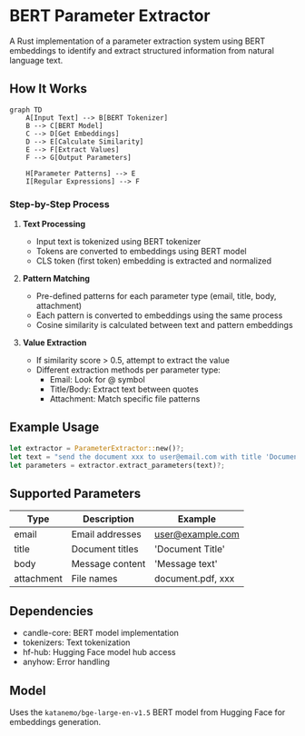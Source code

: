
# BERT Parameter Extractor

A Rust implementation of a parameter extraction system using BERT embeddings to identify and extract structured information from natural language text.

## How It Works

```mermaid
graph TD
    A[Input Text] --> B[BERT Tokenizer]
    B --> C[BERT Model]
    C --> D[Get Embeddings]
    D --> E[Calculate Similarity]
    E --> F[Extract Values]
    F --> G[Output Parameters]

    H[Parameter Patterns] --> E
    I[Regular Expressions] --> F
```

### Step-by-Step Process

1. **Text Processing**
   - Input text is tokenized using BERT tokenizer
   - Tokens are converted to embeddings using BERT model
   - CLS token (first token) embedding is extracted and normalized

2. **Pattern Matching**
   - Pre-defined patterns for each parameter type (email, title, body, attachment)
   - Each pattern is converted to embeddings using the same process
   - Cosine similarity is calculated between text and pattern embeddings

3. **Value Extraction**
   - If similarity score > 0.5, attempt to extract the value
   - Different extraction methods per parameter type:
     - Email: Look for @ symbol
     - Title/Body: Extract text between quotes
     - Attachment: Match specific file patterns

## Example Usage

```rust
let extractor = ParameterExtractor::new()?;
let text = "send the document xxx to user@email.com with title 'Document' and body 'Hello'";
let parameters = extractor.extract_parameters(text)?;
```

## Supported Parameters

| Type | Description | Example |
|------|-------------|---------|
| email | Email addresses | user@example.com |
| title | Document titles | 'Document Title' |
| body | Message content | 'Message text' |
| attachment | File names | document.pdf, xxx |

## Dependencies

- candle-core: BERT model implementation
- tokenizers: Text tokenization
- hf-hub: Hugging Face model hub access
- anyhow: Error handling

## Model

Uses the `katanemo/bge-large-en-v1.5` BERT model from Hugging Face for embeddings generation.
